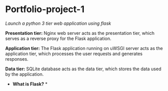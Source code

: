 # Portfolio-project-1
*Launch a python 3 tier web application using flask*

**Presentation tier:**
  Nginx web server acts as the presentation tier, which serves as a reverse proxy for the Flask application.
  
**Application tier:** 
  The Flask application running on uWSGI server acts as the application tier, which processes the user requests and generates responses.
  
**Data tier:** 
  SQLite database acts as the data tier, which stores the data used by the application.


  * **What is Flask?** *
  
